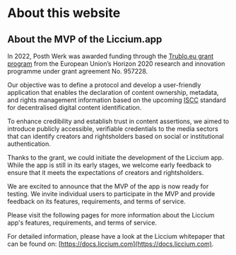 # About this website

## About the MVP of the Liccium.app

In 2022, Posth Werk was awarded funding through the [Trublo.eu grant program](https://www.trublo.eu/verisimpledc/) from the European Union’s Horizon 2020 research and innovation programme under grant agreement No. 957228.&#x20;

Our objective was to define a protocol and develop a user-friendly application that enables the declaration of content ownership, metadata, and rights management information based on the upcoming [ISCC](https://iscc.codes) standard for decentralised digital content identification.

To enhance credibility and establish trust in content assertions, we aimed to introduce publicly accessible, verifiable credentials to the media sectors that can identify creators and rightsholders based on social or institutional authentication.

Thanks to the grant, we could initiate the development of the Liccium app. While the app is still in its early stages, we welcome early feedback to ensure that it meets the expectations of creators and rightsholders.

We are excited to announce that the MVP of the app is now ready for testing. We invite individual users to participate in the MVP and provide feedback on its features, requirements, and terms of service.

Please visit the following pages for more information about the Liccium app's features, requirements, and terms of service.

For detailed information, please have a look at the Liccium whitepaper that can be found on: [https://docs.liccium.com](https://docs.liccium.com).

